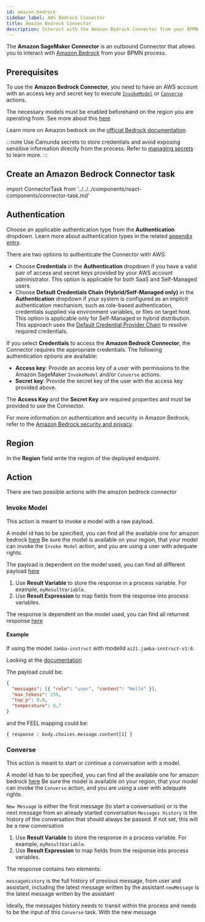```yaml
---
id: amazon-bedrock
sidebar_label: AWS Bedrock Connector
title: Amazon Bedrock Connector
description: Interact with the Amazon Bedrock Connector from your BPMN process.
---
```


The **Amazon SageMaker Connector** is an outbound Connector that allows you to interact with
[Amazon Bedrock](https://aws.amazon.com/bedrock/) from your BPMN process.

## Prerequisites

To use the **Amazon Bedrock Connector**, you need to have an AWS account with an access key and secret key to
execute [`InvokeModel`](https://docs.aws.amazon.com/bedrock/latest/APIReference/API_runtime_InvokeModel.html) or
[`Converse`](https://docs.aws.amazon.com/bedrock/latest/APIReference/API_runtime_Converse.html) actions.

The necessary models must be enabled beforehand on the region you are operating from. See more about
this [here](https://docs.aws.amazon.com/bedrock/latest/userguide/model-access.html)

Learn more on Amazon bedrock on
the [official Bedrock documentation](https://docs.aws.amazon.com/bedrock/latest/userguide/what-is-bedrock.html).

:::note
Use Camunda secrets to store credentials and avoid exposing sensitive information directly from the process. Refer
to [managing secrets](/components/console/manage-clusters/manage-secrets.md) to learn more.
:::

## Create an Amazon Bedrock Connector task

import ConnectorTask from '../../../components/react-components/connector-task.md'

<ConnectorTask/>

## Authentication

Choose an applicable authentication type from the **Authentication** dropdown. Learn more about authentication types in
the related [appendix entry](#aws-authentication-types).

There are two options to authenticate the Connector with AWS:

- Choose **Credentials** in the **Authentication** dropdown if you have a valid pair of access and secret keys provided
  by your AWS account administrator. This option is applicable for both SaaS and Self-Managed users.
- Choose **Default Credentials Chain (Hybrid/Self-Managed only)** in the **Authentication** dropdown if your system is
  configured as an implicit authentication mechanism, such as role-based authentication, credentials supplied via
  environment variables, or files on target host. This option is applicable only for Self-Managed or hybrid
  distribution. This approach uses
  the [Default Credential Provider Chain](https://docs.aws.amazon.com/sdk-for-java/v1/developer-guide/credentials.html)
  to resolve required credentials.

If you select **Credentials** to access the **Amazon Bedrock Connector**, the Connector requires the appropriate
credentials. The following authentication options are available:

- **Access key**: Provide an access key of a user with permissions to the Amazon SageMaker `InvokeModel`
  and/or `Converse` actions.
- **Secret key**: Provide the secret key of the user with the access key provided above.

The **Access Key** and the **Secret Key** are required properties and must be provided to use the Connector.

For more information on authentication and security in Amazon Bedrock, refer to
the [Amazon Bedrock security and privacy](https://aws.amazon.com/bedrock/security-compliance/).

## Region

In the **Region** field write the region of the deployed endpoint.

## Action

There are two possible actions with the amazon bedrock connector

### Invoke Model

This action is meant to invoke a model with a raw payload.

A model id has to be specified, you can find all the available one for amazon
bedrock [here](https://docs.aws.amazon.com/bedrock/latest/userguide/model-ids.html)
Be sure the model is available on your region, that your model can invoke the `Invoke Model` action, and you are using a user with adequate rights.

The payload is dependent on the model used, you can find all different
payload [here](https://docs.aws.amazon.com/bedrock/latest/userguide/model-parameters.html)

1. Use **Result Variable** to store the response in a process variable. For example, `myResultVariable`.
2. Use **Result Expression** to map fields from the response into process variables.

The response is dependent on the model used, you can find all returned
response [here](https://docs.aws.amazon.com/bedrock/latest/userguide/model-parameters.html)

#### Example

If using the model `Jamba-instruct` with modelId `ai21.jamba-instruct-v1:0`.

Looking at the [documentation](https://docs.aws.amazon.com/bedrock/latest/userguide/model-parameters-jamba.html)

The payload could be:

```json
{
  "messages": [{ "role": "user", "content": "Hello" }],
  "max_tokens": 256,
  "top_p": 0.8,
  "temperature": 0.7
}
```

and the FEEL mapping could be:

```
{ response : body.choices.message.content[1] }
```

### Converse

This action is meant to start or continue a conversation with a model.

A model id has to be specified, you can find all the available one for amazon
bedrock [here](https://docs.aws.amazon.com/bedrock/latest/userguide/model-ids.html)
Be sure the model is available on your region, that your model can invoke the `Converse` action, and you are using a user with adequate rights.

`New Message` is either the first message (to start a conversation) or is the next message from an already started conversation
`Messages History` is the history of the conversation that should always be passed. If not set, this will be a new conversation

1. Use **Result Variable** to store the response in a process variable. For example, `myResultVariable`.
2. Use **Result Expression** to map fields from the response into process variables.

The response contains two elements:

`messageHistory` is the full history of previous message, from user and assistant, including the latest message written by the assistant
`newMessage` is the latest message written by the assistant

Ideally, the messages history needs to transit within the process and needs to be the input of this `Converse` task.
With the new message

